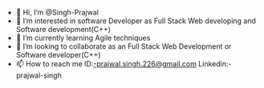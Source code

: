 - 👋 Hi, I’m @Singh-Prajwal
- 👀 I’m interested in software Developer as Full Stack  Web developing and Software development(C++)
- 🌱 I’m currently learning Agile techniques
- 💞️ I’m looking to collaborate as an Full Stack Web Development or Software developer(C++)
- 📫 How to reach me ID:-prajwal.singh.226@gmail.com Linkedin:-prajwal-singh

<!---
Singh-Prajwal/Singh-Prajwal is a ✨ special ✨ repository because its `README.md` (this file) appears on your GitHub profile.
You can click the Preview link to take a look at your changes.
--->
